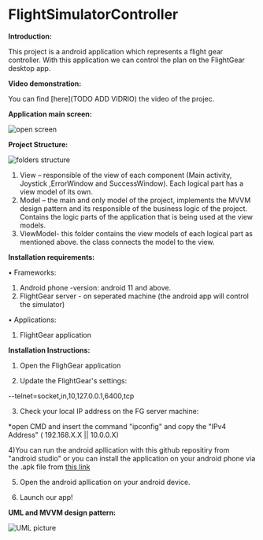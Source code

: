 # FlightSimulatorController

__Introduction:__

This project is a android application which represents a flight gear controller. 
With this application we can control the plan on the FlightGear desktop app.

__Video demonstration:__

You can find [here](TODO ADD VIDRIO) the video of the projec.
 



__Application main screen:__

![open screen](https://user-images.githubusercontent.com/58228085/122649520-cf392500-d136-11eb-8ab1-75949bb6cbf2.png)







__Project Structure:__

![folders structure](https://user-images.githubusercontent.com/58228085/122649596-322abc00-d137-11eb-9eb1-fd2f35b396bc.png)

1)	View – 
responsible of the view of each component (Main activity, Joystick ,ErrorWindow and SuccessWindow).
Each logical part has a view model of its own.
2)	Model –
the main and only model of the project, implements the MVVM design pattern and its responsible of the business logic of the project.
Contains the logic parts of the application that is being used at the view models.
3)	ViewModel-
this folder contains the view models of each logical part as mentioned above. the class connects the model to the view.  

__Installation requirements:__

•	Frameworks:
1) Android phone -version: android 11 and above.
2) FlightGear server - on seperated machine (the android app will control the simulator)


•	Applications:
1)	FlightGear application 

__Installation Instructions:__


1) Open the FlighGear application

2)	Update the FlightGear's settings: 

--telnet=socket,in,10,127.0.0.1,6400,tcp

3) Check your local IP address on the FG server machine:

*open CMD and insert the command "ipconfig" and copy the  "IPv4 Address"  ( 192.168.X.X || 10.0.0.X)

4)You can run the android apllication with this github repositiry from "android studio" or you can install the application on your android phone via the .apk file from [this link](https://github.com/gavrielSorek/FlightSimulatorController/blob/main/install%20file)

5)	Open the android apllication on your android device.

6)	Launch  our app!



__UML and MVVM design pattern:__

![UML picture](https://user-images.githubusercontent.com/58228085/122650172-0bba5000-d13a-11eb-934f-185519db959e.png)
